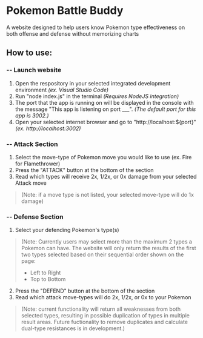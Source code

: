 # Pokemon Battle Buddy
A website designed to help users know Pokemon type effectiveness on both offense and defense without memorizing charts

How to use:
--------
### -- Launch website
1. Open the respository in your selected integrated development environment *(ex. Visual Studio Code)*
2. Run "node index.js" in the terminal *(Requires NodeJS integration)*
3. The port that the app is running on will be displayed in the console with the message "This app is listening on port ___". *(The default port for this app is 3002.)*
4. Open your selected internet browser and go to "http://localhost:${port}" *(ex. http://localhost:3002)*

### -- Attack Section
1. Select the move-type of Pokemon move you would like to use (ex. Fire for Flamethrower)
2. Press the "ATTACK" button at the bottom of the section
3. Read which types will receive 2x, 1/2x, or 0x damage from your selected Attack move
>(Note: if a move type is not listed, your selected move-type will do 1x damage)

### -- Defense Section
1. Select your defending Pokemon's type(s)
>(Note: Currently users may select more than the maximum 2 types a Pokemon can have. The website will only return the results of the first two types selected based on their sequential order shown on the page: 
>* Left to Right 
>* Top to Bottom
2. Press the "DEFEND" button at the bottom of the section
3. Read which attack move-types will do 2x, 1/2x, or 0x to your Pokemon
>(Note: current functionality will return all weaknesses from both selected types, resulting in possible duplication of types in multiple result areas. Future fuctionality to remove duplicates and calculate dual-type resistances is in development.)
